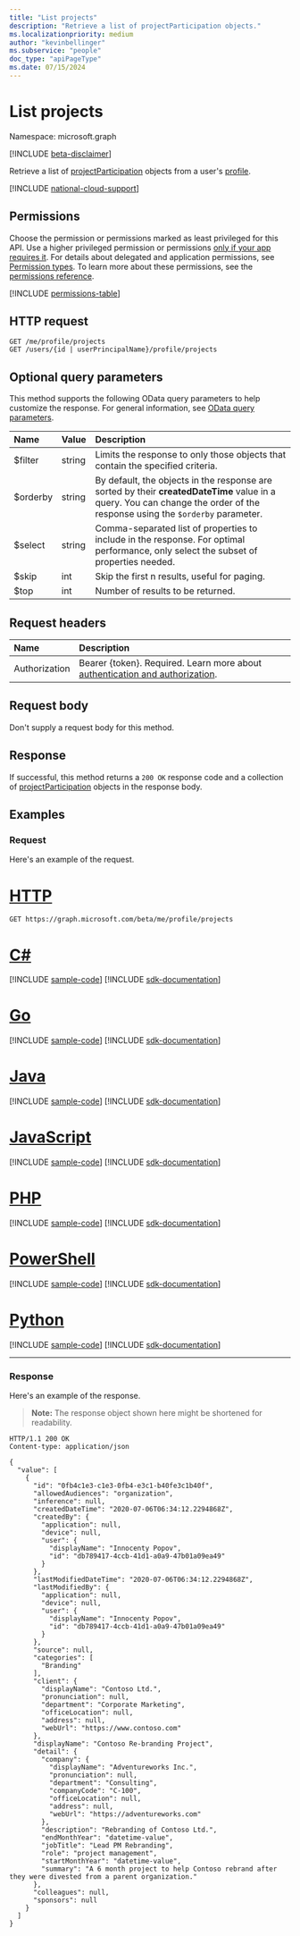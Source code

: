 ```yaml
---
title: "List projects"
description: "Retrieve a list of projectParticipation objects."
ms.localizationpriority: medium
author: "kevinbellinger"
ms.subservice: "people"
doc_type: "apiPageType"
ms.date: 07/15/2024
---
```


# List projects

Namespace: microsoft.graph

[!INCLUDE [beta-disclaimer](../../includes/beta-disclaimer.md)]

Retrieve a list of [projectParticipation](../resources/projectparticipation.md) objects from a user's [profile](../resources/profile.md).

[!INCLUDE [national-cloud-support](../../includes/all-clouds.md)]

## Permissions

Choose the permission or permissions marked as least privileged for this API. Use a higher privileged permission or permissions [only if your app requires it](/graph/permissions-overview#best-practices-for-using-microsoft-graph-permissions). For details about delegated and application permissions, see [Permission types](/graph/permissions-overview#permission-types). To learn more about these permissions, see the [permissions reference](/graph/permissions-reference).

<!-- { "blockType": "permissions", "name": "profile_list_projects" } -->
[!INCLUDE [permissions-table](../includes/permissions/profile-list-projects-permissions.md)]

## HTTP request

<!-- { "blockType": "ignored" } -->

```http
GET /me/profile/projects
GET /users/{id | userPrincipalName}/profile/projects
```

## Optional query parameters

This method supports the following OData query parameters to help customize the response. For general information, see [OData query parameters](/graph/query-parameters).

|Name            |Value    |Description                                                                                                                                                                 |
|:---------------|:--------|:---------------------------------------------------------------------------------------------------------------------------------------------------------------------------|
|$filter         |string   |Limits the response to only those objects that contain the specified criteria.                                                                                             |
|$orderby        |string   |By default, the objects in the response are sorted by their **createdDateTime** value in a query. You can change the order of the response using the `$orderby` parameter.|
|$select         |string   |Comma-separated list of properties to include in the response. For optimal performance, only select the subset of properties needed.                                        |
|$skip           |int      |Skip the first n results, useful for paging.                                                                                                                                |
|$top            |int      |Number of results to be returned.                                                                                                                                           |

## Request headers

| Name           |Description                  |
|:---------------|:----------------------------|
|Authorization|Bearer {token}. Required. Learn more about [authentication and authorization](/graph/auth/auth-concepts).|

## Request body

Don't supply a request body for this method.

## Response

If successful, this method returns a `200 OK` response code and a collection of [projectParticipation](../resources/projectparticipation.md) objects in the response body.

## Examples

### Request

Here's an example  of the request.

# [HTTP](#tab/http)
<!-- {
  "blockType": "request",
  "name": "get_projects"
}-->

```msgraph-interactive
GET https://graph.microsoft.com/beta/me/profile/projects
```

# [C#](#tab/csharp)
[!INCLUDE [sample-code](../includes/snippets/csharp/get-projects-csharp-snippets.md)]
[!INCLUDE [sdk-documentation](../includes/snippets/snippets-sdk-documentation-link.md)]

# [Go](#tab/go)
[!INCLUDE [sample-code](../includes/snippets/go/get-projects-go-snippets.md)]
[!INCLUDE [sdk-documentation](../includes/snippets/snippets-sdk-documentation-link.md)]

# [Java](#tab/java)
[!INCLUDE [sample-code](../includes/snippets/java/get-projects-java-snippets.md)]
[!INCLUDE [sdk-documentation](../includes/snippets/snippets-sdk-documentation-link.md)]

# [JavaScript](#tab/javascript)
[!INCLUDE [sample-code](../includes/snippets/javascript/get-projects-javascript-snippets.md)]
[!INCLUDE [sdk-documentation](../includes/snippets/snippets-sdk-documentation-link.md)]

# [PHP](#tab/php)
[!INCLUDE [sample-code](../includes/snippets/php/get-projects-php-snippets.md)]
[!INCLUDE [sdk-documentation](../includes/snippets/snippets-sdk-documentation-link.md)]

# [PowerShell](#tab/powershell)
[!INCLUDE [sample-code](../includes/snippets/powershell/get-projects-powershell-snippets.md)]
[!INCLUDE [sdk-documentation](../includes/snippets/snippets-sdk-documentation-link.md)]

# [Python](#tab/python)
[!INCLUDE [sample-code](../includes/snippets/python/get-projects-python-snippets.md)]
[!INCLUDE [sdk-documentation](../includes/snippets/snippets-sdk-documentation-link.md)]

---

### Response

Here's an example  of the response.

> **Note:** The response object shown here might be shortened for readability.

<!-- {
  "blockType": "response",
  "truncated": true,
  "@odata.type": "microsoft.graph.projectParticipation",
  "isCollection": true
} -->

```http
HTTP/1.1 200 OK
Content-type: application/json

{
  "value": [
    {
      "id": "0fb4c1e3-c1e3-0fb4-e3c1-b40fe3c1b40f",
      "allowedAudiences": "organization",
      "inference": null,
      "createdDateTime": "2020-07-06T06:34:12.2294868Z",
      "createdBy": {
        "application": null,
        "device": null,
        "user": {
          "displayName": "Innocenty Popov",
          "id": "db789417-4ccb-41d1-a0a9-47b01a09ea49"
        }
      },
      "lastModifiedDateTime": "2020-07-06T06:34:12.2294868Z",
      "lastModifiedBy": {
        "application": null,
        "device": null,
        "user": {
          "displayName": "Innocenty Popov",
          "id": "db789417-4ccb-41d1-a0a9-47b01a09ea49"
        }
      },
      "source": null,
      "categories": [
        "Branding"
      ],
      "client": {
        "displayName": "Contoso Ltd.",
        "pronunciation": null,
        "department": "Corporate Marketing",
        "officeLocation": null,
        "address": null,
        "webUrl": "https://www.contoso.com"
      },
      "displayName": "Contoso Re-branding Project",
      "detail": {
        "company": {
          "displayName": "Adventureworks Inc.",
          "pronunciation": null,
          "department": "Consulting",
          "companyCode": "C-100",
          "officeLocation": null,
          "address": null,
          "webUrl": "https://adventureworks.com"
        },
        "description": "Rebranding of Contoso Ltd.",
        "endMonthYear": "datetime-value",
        "jobTitle": "Lead PM Rebranding",
        "role": "project management",
        "startMonthYear": "datetime-value",
        "summary": "A 6 month project to help Contoso rebrand after they were divested from a parent organization."
      },
      "colleagues": null,
      "sponsors": null
    }
  ]
}
```


